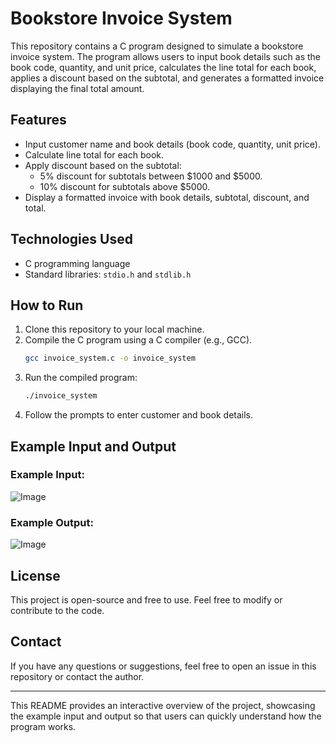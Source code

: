 # Bookstore Invoice System

This repository contains a C program designed to simulate a bookstore invoice system. The program allows users to input book details such as the book code, quantity, and unit price, calculates the line total for each book, applies a discount based on the subtotal, and generates a formatted invoice displaying the final total amount.

## Features
- Input customer name and book details (book code, quantity, unit price).
- Calculate line total for each book.
- Apply discount based on the subtotal:
  - 5% discount for subtotals between $1000 and $5000.
  - 10% discount for subtotals above $5000.
- Display a formatted invoice with book details, subtotal, discount, and total.

## Technologies Used
- C programming language
- Standard libraries: `stdio.h` and `stdlib.h`

## How to Run
1. Clone this repository to your local machine.
2. Compile the C program using a C compiler (e.g., GCC).
    ```bash
    gcc invoice_system.c -o invoice_system
    ```
3. Run the compiled program:
    ```bash
    ./invoice_system
    ```
4. Follow the prompts to enter customer and book details.

## Example Input and Output

### **Example Input:**

![Image](https://github.com/user-attachments/assets/73b6f95b-d67a-4cd8-b92c-1e75ba5af75e)


### **Example Output:**

![Image](https://github.com/user-attachments/assets/96eaf012-dec7-4f47-8aca-3dcaa2a65e8c)

## License
This project is open-source and free to use. Feel free to modify or contribute to the code.

## Contact
If you have any questions or suggestions, feel free to open an issue in this repository or contact the author.

---

This README provides an interactive overview of the project, showcasing the example input and output so that users can quickly understand how the program works.
